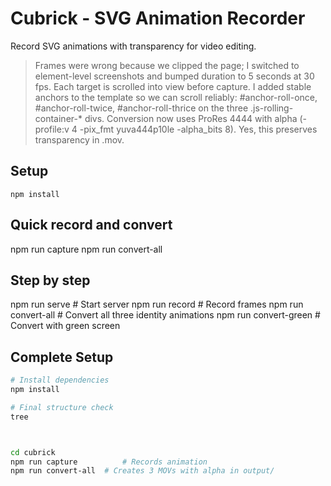 # Cubrick - SVG Animation Recorder



Record SVG animations with transparency for video editing.


> Frames were wrong because we clipped the page; I switched to element-level screenshots and bumped duration to 5 seconds at 30 fps. Each target is scrolled into view before capture.
I added stable anchors to the template so we can scroll reliably: #anchor-roll-once, #anchor-roll-twice, #anchor-roll-thrice on the three .js-rolling-container-* divs.
Conversion now uses ProRes 4444 with alpha (-profile:v 4 -pix_fmt yuva444p10le -alpha_bits 8). Yes, this preserves transparency in .mov.



## Setup
`npm install` 



## Quick record and convert
npm run capture
npm run convert-all

## Step by step
npm run serve        # Start server
npm run record       # Record frames
npm run convert-all  # Convert all three identity animations
npm run convert-green       # Convert with green screen




## Complete Setup
```bash
# Install dependencies
npm install

# Final structure check
tree



cd cubrick
npm run capture          # Records animation
npm run convert-all  # Creates 3 MOVs with alpha in output/
```